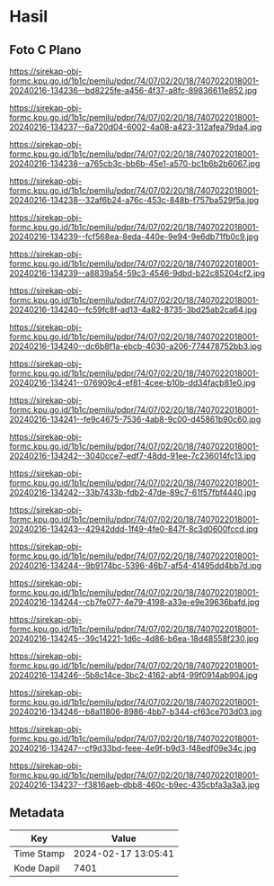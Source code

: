 # Hasil

## Foto C Plano

https://sirekap-obj-formc.kpu.go.id/1b1c/pemilu/pdpr/74/07/02/20/18/7407022018001-20240216-134236--bd8225fe-a456-4f37-a8fc-89836611e852.jpg

https://sirekap-obj-formc.kpu.go.id/1b1c/pemilu/pdpr/74/07/02/20/18/7407022018001-20240216-134237--6a720d04-6002-4a08-a423-312afea79da4.jpg

https://sirekap-obj-formc.kpu.go.id/1b1c/pemilu/pdpr/74/07/02/20/18/7407022018001-20240216-134238--a765cb3c-bb6b-45e1-a570-bc1b6b2b6067.jpg

https://sirekap-obj-formc.kpu.go.id/1b1c/pemilu/pdpr/74/07/02/20/18/7407022018001-20240216-134238--32af6b24-a76c-453c-848b-f757ba529f5a.jpg

https://sirekap-obj-formc.kpu.go.id/1b1c/pemilu/pdpr/74/07/02/20/18/7407022018001-20240216-134239--fcf568ea-8eda-440e-9e94-9e6db71fb0c9.jpg

https://sirekap-obj-formc.kpu.go.id/1b1c/pemilu/pdpr/74/07/02/20/18/7407022018001-20240216-134239--a8839a54-59c3-4546-9dbd-b22c85204cf2.jpg

https://sirekap-obj-formc.kpu.go.id/1b1c/pemilu/pdpr/74/07/02/20/18/7407022018001-20240216-134240--fc59fc8f-ad13-4a82-8735-3bd25ab2ca64.jpg

https://sirekap-obj-formc.kpu.go.id/1b1c/pemilu/pdpr/74/07/02/20/18/7407022018001-20240216-134240--dc6b8f1a-ebcb-4030-a206-774478752bb3.jpg

https://sirekap-obj-formc.kpu.go.id/1b1c/pemilu/pdpr/74/07/02/20/18/7407022018001-20240216-134241--076909c4-ef81-4cee-b10b-dd34facb81e0.jpg

https://sirekap-obj-formc.kpu.go.id/1b1c/pemilu/pdpr/74/07/02/20/18/7407022018001-20240216-134241--fe9c4675-7536-4ab8-9c00-d45861b90c60.jpg

https://sirekap-obj-formc.kpu.go.id/1b1c/pemilu/pdpr/74/07/02/20/18/7407022018001-20240216-134242--3040cce7-edf7-48dd-91ee-7c236014fc13.jpg

https://sirekap-obj-formc.kpu.go.id/1b1c/pemilu/pdpr/74/07/02/20/18/7407022018001-20240216-134242--33b7433b-fdb2-47de-89c7-61f57fbf4440.jpg

https://sirekap-obj-formc.kpu.go.id/1b1c/pemilu/pdpr/74/07/02/20/18/7407022018001-20240216-134243--42942ddd-1f49-4fe0-847f-8c3d0600fccd.jpg

https://sirekap-obj-formc.kpu.go.id/1b1c/pemilu/pdpr/74/07/02/20/18/7407022018001-20240216-134244--9b9174bc-5396-46b7-af54-41495dd4bb7d.jpg

https://sirekap-obj-formc.kpu.go.id/1b1c/pemilu/pdpr/74/07/02/20/18/7407022018001-20240216-134244--cb7fe077-4e79-4198-a33e-e9e39636bafd.jpg

https://sirekap-obj-formc.kpu.go.id/1b1c/pemilu/pdpr/74/07/02/20/18/7407022018001-20240216-134245--39c14221-1d6c-4d86-b6ea-18d48558f230.jpg

https://sirekap-obj-formc.kpu.go.id/1b1c/pemilu/pdpr/74/07/02/20/18/7407022018001-20240216-134246--5b8c14ce-3bc2-4162-abf4-99f0914ab904.jpg

https://sirekap-obj-formc.kpu.go.id/1b1c/pemilu/pdpr/74/07/02/20/18/7407022018001-20240216-134246--b8a11806-8986-4bb7-b344-cf63ce703d03.jpg

https://sirekap-obj-formc.kpu.go.id/1b1c/pemilu/pdpr/74/07/02/20/18/7407022018001-20240216-134247--cf9d33bd-feee-4e9f-b9d3-f48edf09e34c.jpg

https://sirekap-obj-formc.kpu.go.id/1b1c/pemilu/pdpr/74/07/02/20/18/7407022018001-20240216-134237--f3816aeb-dbb8-460c-b9ec-435cbfa3a3a3.jpg


## Metadata

| Key        | Value               |
| ---------- | ------------------- |
| Time Stamp | 2024-02-17 13:05:41 |
| Kode Dapil | 7401                |



